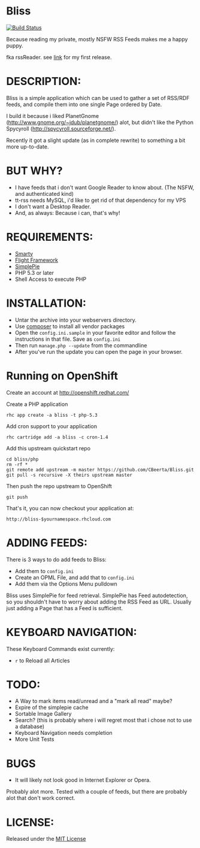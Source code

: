 # Bliss

[![Build Status](https://secure.travis-ci.org/CBeerta/Bliss.png?branch=master)](http://travis-ci.org/CBeerta/Bliss)

Because reading my private, mostly NSFW RSS Feeds makes me a happy puppy.

fka rssReader. see [link](http://claus.beerta.de/blog/09ce5c79e6426fcb5cbacf2b714c4edf) for my first release.

# DESCRIPTION:

Bliss is a simple application which can be used to gather a set of RSS/RDF feeds, 
and compile them into one single Page ordered by Date.

I build it because i liked PlanetGnome (http://www.gnome.org/~jdub/planetgnome/) alot, but
didn't like the Python Spycyroll (http://spycyroll.sourceforge.net/).

Recently it got a slight update (as in complete rewrite) to something a bit more up-to-date.

# BUT WHY?

* I have feeds that i don't want Google Reader to know about. (The NSFW, and authenticated kind)
* tt-rss needs MySQL, i'd like to get rid of that dependency for my VPS
* I don't want a Desktop Reader.
* And, as always: Because i can, that's why!

# REQUIREMENTS:

* [Smarty](http://www.smarty.net/)
* [Flight Framework](https://github.com/mikecao/flight)
* [SimplePie](https://github.com/simplepie)
* PHP 5.3 or later
* Shell Access to execute PHP
	
# INSTALLATION:
	
* Untar the archive into your webservers directory. 
* Use [composer](http://getcomposer.org/) to install all vendor packages
* Open the `config.ini.sample` in your favorite editor and follow the instructions in that file. Save as `config.ini`
* Then run `manage.php --update` from the commandline
* After you've run the update you can open the page in your browser.

# Running on OpenShift

Create an account at http://openshift.redhat.com/

Create a PHP application

	rhc app create -a bliss -t php-5.3

Add cron support to your application
    
	rhc cartridge add -a bliss -c cron-1.4

Add this upstream quickstart repo

	cd bliss/php
	rm -rf *
	git remote add upstream -m master https://github.com/CBeerta/Bliss.git
	git pull -s recursive -X theirs upstream master

Then push the repo upstream to OpenShift

	git push

That's it, you can now checkout your application at:

	http://bliss-$yournamespace.rhcloud.com


# ADDING FEEDS:

There is 3 ways to do add feeds to Bliss:

* Add them to `config.ini`
* Create an OPML File, and add that to `config.ini`
* Add them via the Options Menu pulldown

Bliss uses SimplePie for feed retrieval. SimplePie has Feed autodetection, so you shouldn't have to 
worry about adding the RSS Feed as URL. Usually just adding a Page that has a Feed is sufficient.

# KEYBOARD NAVIGATION:

These Keyboard Commands exist currently:

* `r` to Reload all Articles
	
# TODO:

* A Way to mark items read/unread and a "mark all read" maybe?
* Expire of the simplepie cache
* Sortable Image Gallery
* Search? (this is probably where i will regret most that i chose not to use a database)
* Keyboard Navigation needs completion 
* More Unit Tests

# BUGS

* It will likely not look good in Internet Explorer or Opera.

Probably alot more. Tested with a couple of feeds, but there are probably alot that don't work correct.

# LICENSE:

Released under the [MIT License](http://www.opensource.org/licenses/mit-license.php)


